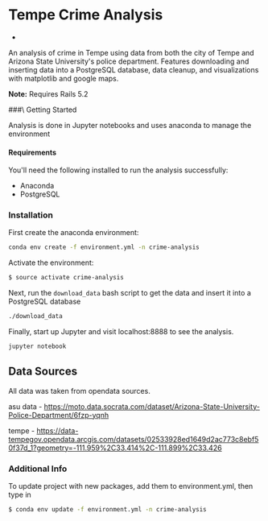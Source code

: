 # Tempe Crime Analysis
-

An analysis of crime in Tempe using data from both the city of Tempe and Arizona State University's police department. Features downloading and inserting data into a PostgreSQL database, data cleanup, and visualizations with matplotlib and google maps.


**Note:** Requires Rails 5.2

###\ Getting Started

Analysis is done in Jupyter notebooks and uses anaconda to manage the environment

#### Requirements

You'll need the following installed to run the analysis successfully:

* Anaconda
* PostgreSQL

### Installation

First create the anaconda environment:

```bash
conda env create -f environment.yml -n crime-analysis
```

Activate the environment:

```bash
$ source activate crime-analysis
```

Next, run the `download_data` bash script to get the data and insert it into a PostgreSQL database

```bash
./download_data
```

Finally, start up Jupyter and visit localhost:8888 to see the analysis.

```bash
jupyter notebook
```

## Data Sources

All data was taken from opendata sources.

asu data - https://moto.data.socrata.com/dataset/Arizona-State-University-Police-Department/6fzp-yqnh

tempe - https://data-tempegov.opendata.arcgis.com/datasets/02533928ed1649d2ac773c8ebf50f37d_1?geometry=-111.959%2C33.414%2C-111.899%2C33.426


### Additional Info

To update project with new packages, add them to environment.yml, then type in

```bash
$ conda env update -f environment.yml -n crime-analysis
```